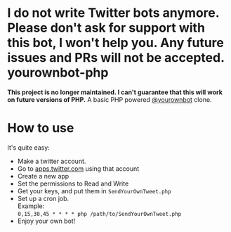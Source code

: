**I do not write Twitter bots anymore. Please don't ask for support with this bot, I won't help you. Any future issues and PRs will not be accepted.**
yourownbot-php
=================
**This project is no longer maintained. I can't guarantee that this will work on future versions of PHP.** A basic PHP powered [@yourownbot](https://twitter.com/#!/yourownbot) clone.

How to use
=================
It's quite easy:
 - Make a twitter account.
 - Go to [apps.twitter.com](http://apps.twitter.com) using that account
 - Create a new app
 - Set the permissions to Read and Write
 - Get your keys, and put them in `SendYourOwnTweet.php`
 - Set up a cron job.  
   Example:  
   `0,15,30,45 * * * * php /path/to/SendYourOwnTweet.php`
 - Enjoy your own bot!
